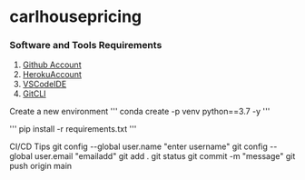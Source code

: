 # carlhousepricing

### Software and Tools Requirements

1. [Github Account](github.com)
2. [HerokuAccount](https://heroku.com)
3. [VSCodeIDE](code.visualstudio.com)
4. [GitCLI](https://cli.github.com/)


Create a new environment
'''
conda create -p venv python==3.7 -y
'''

'''
pip install -r requirements.txt
'''

CI/CD Tips
git config --global user.name "enter username"
git config --global user.email "emailadd"
git add .
git status
git commit -m "message"
git push origin main